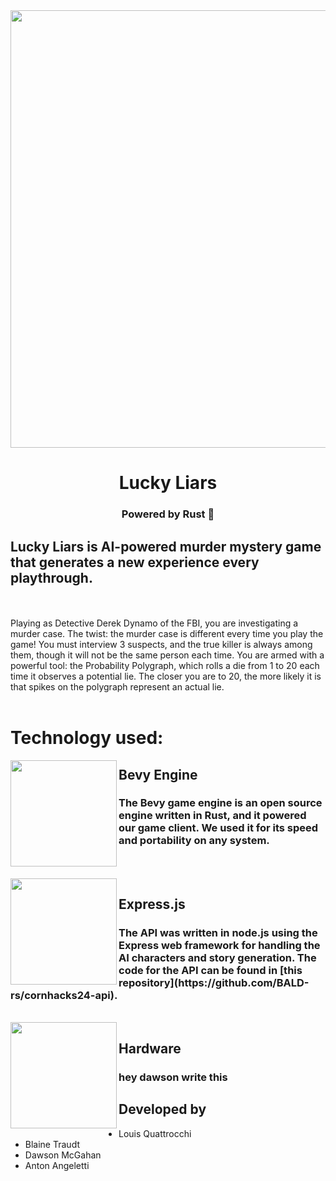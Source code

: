 <div align="center">
  <img src="https://github.com/BALD-rs/lucky-liars/blob/main/logo.png?raw=true" width="700 height="400">
<h1>Lucky Liars</h1>
  <h3>Powered by Rust 🦀</h3>
</div>

## Lucky Liars is AI-powered murder mystery game that generates a new experience every playthrough.
<br>
<br>
Playing as Detective Derek Dynamo of the FBI, you are investigating a murder case. The twist: the murder case is different every time you play the game! You must interview 3 suspects, and the true killer is always among them, though it will not be the same person each time. You are armed with a powerful tool: the Probability Polygraph, which rolls a die from 1 to 20 each time it observes a potential lie. The closer you are to 20, the more likely it is that spikes on the polygraph represent an actual lie.
<br>
<br>

# Technology used:


<img align="left" width="170" src="https://bevyengine.org/assets/bevy_logo_dark.svg" />


## Bevy Engine 
<h3>The Bevy game engine is an open source engine written in Rust, and it powered our game client. We used it for its speed and portability on any system. </h3>


<br>
<br>
<img align="left" width="170" src="https://media.licdn.com/dms/image/D4E12AQEBg943ptCYpg/article-cover_image-shrink_720_1280/0/1686391647921?e=2147483647&v=beta&t=sTfwUvcIfW7Fuby7hMluDfuRJK3HfYMMWc2SyZR7-GA" />

## Express.js

<h3>The API was written in node.js using the Express web framework for handling the AI characters and story generation. The code for the API can be found in [this repository](https://github.com/BALD-rs/cornhacks24-api).</h3>
<br>

<img align="left" width="170" src="https://github.com/BALD-rs/cornhacks24-game/assets/65707789/2eceec9c-cbd0-41a2-985d-3da28bad3e61" />

## Hardware

<h3>hey dawson write this</h3>

## Developed by
- Louis Quattrocchi
- Blaine Traudt
- Dawson McGahan
- Anton Angeletti

